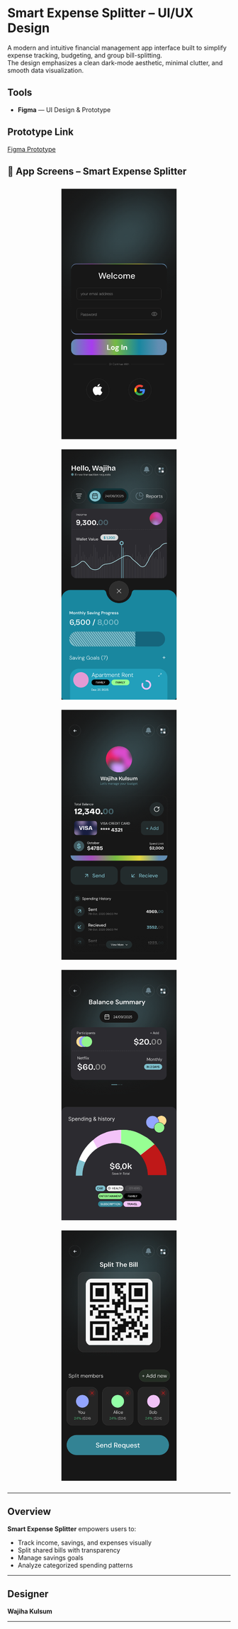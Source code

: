 # Smart Expense Splitter – UI/UX Design

A modern and intuitive financial management app interface built to simplify expense tracking, budgeting, and group bill-splitting.  
The design emphasizes a clean dark-mode aesthetic, minimal clutter, and smooth data visualization.




## Tools
- **Figma** — UI Design & Prototype  



##  Prototype Link
[Figma Prototype](https://www.figma.com/design/q44uJeLrpskqptwVY5vbWa/Splitr?t=qwcfbNWEj4aZWMBx-0)


## 📱 App Screens – Smart Expense Splitter

<div align="center">
  <!-- Row 1 -->
  <img src="iPhone 16 Pro Max - 4.png" width="260" style="margin: 10px;" title="Expense Management"/>
  <img src="iPhone 16 Pro Max - 1.png" width="260" style="margin: 10px;" title="Login Page"/>
  <img src="iPhone 16 Pro Max - 2.png" width="260" style="margin: 10px;" title="Dashboard Overview"/>
 
</div>

<div align="center">
  <!-- Row 2 -->
   <img src="iPhone 16 Pro Max - 3.png" width="260" style="margin: 10px;" title="Wallet & Transactions"/>
      <img src="iPhone 16 Pro Max - 5.png" width="260" style="margin: 10px;" title="Analytics & Reports"/>
</div>


---

## Overview

**Smart Expense Splitter** empowers users to:
- Track income, savings, and expenses visually  
- Split shared bills with transparency  
- Manage savings goals  
- Analyze categorized spending patterns  
---


## Designer
**Wajiha Kulsum**  



---



